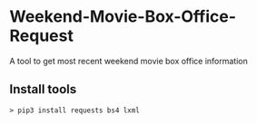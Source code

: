 # Weekend-Movie-Box-Office-Request
A tool to get most recent weekend movie box office information


## Install tools
```
> pip3 install requests bs4 lxml
```
